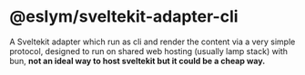 # @eslym/sveltekit-adapter-cli

A Sveltekit adapter which run as cli and render the content via a very simple protocol,
designed to run on shared web hosting (usually lamp stack) with bun, **not an ideal way
to host sveltekit but it could be a cheap way.**
